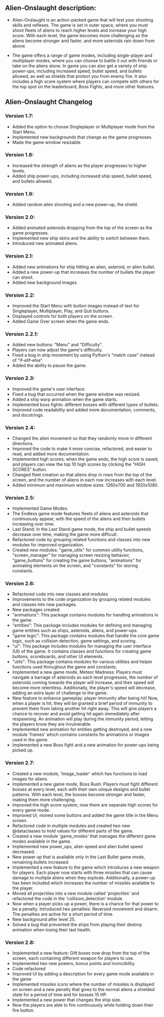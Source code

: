 ## Alien-Onslaught description:
- Alien-Onslaught is an action-packed game that will test your shooting skills and reflexes. The game is set in outer space, where you must shoot fleets of aliens to reach higher levels and increase your high score. With each level, the game becomes more challenging as the aliens become stronger and faster, and more asteroids rain down from above.

- The game offers a range of game modes, including single-player and multiplayer modes, where you can choose to battle it out with friends or take on the aliens alone. In game you can also get a variety of ship power-ups, including increased speed, bullet speed, and bullets allowed, as well as shields that protect you from enemy fire. It also includes a high score system where players can compete with others for the top spot on the leaderboard, Boss Fights, and more other features.


## Alien-Onslaught Changelog

### Version 1.7:
* Added the option to choose Singleplayer or Multiplayer mode from the Start Menu.
* Implemented new backgrounds that change as the game progresses.
* Made the game window resizable.

### Version 1.8:
* Increased the strength of aliens as the player progresses to higher levels.
* Added ship power-ups, including increased ship speed, bullet speed, and bullets allowed.

### Version 1.9:
* Added random alien shooting and a new power-up, the shield.

### Version 2.0:
* Added animated asteroids dropping from the top of the screen as the game progresses.
* Implemented new ship skins and the ability to switch between them.
* Introduced new animated aliens.

### Version 2.1:
* Added new animations for ship hitting an alien, asteroid, or alien bullet.
* Added a new power-up that increases the number of bullets the player can shoot.
* Added new background images.

### Version 2.2:
* Improved the Start Menu with button images instead of text for Singleplayer, Multiplayer, Play, and Quit buttons.
* Displayed controls for both players on the screen.
* Added Game Over screen when the game ends.

### Version 2.2.1:
* Added new buttons: "Menu" and "Difficulty".
* Players can now adjust the game's difficulty.
* Fixed a bug in ship movement by using Python's "match case" instead of "if-elif-else".
* Added the ability to pause the game.

### Version 2.3:
* Improved the game's user interface.
* Fixed a bug that occurred when the game window was resized.
* Added a ship warp animation when the game starts.
* Implemented boss fights: different bosses with different types of bullets.
* Improved code readability and added more documentation, comments, and docstrings.

### Version 2.4:
* Changed the alien movement so that they randomly move in different directions.
* Improved the code to make it more concise, refactored, and easier to read, and added more documentation.
* Implemented high scores; when the game ends, the high score is saved, and players can view the top 10 high scores by clicking the "HIGH SCORES" button.
* Changed fleet creation so that aliens drop in rows from the top of the screen, and the number of aliens in each row increases with each level.
* Added minimum and maximum window sizes: 1260x700 and 1920x1080.

### Version 2.5:
* Implemented Game Modes:
* The Endless game mode features fleets of aliens and asteroids that continuously appear, with the speed of the aliens and their bullets increasing over time.
* Last Stand: In the Last Stand game mode, the ship and bullet speeds decrease over time, making the game more difficult.
* Refactored code by grouping related functions and classes into new modules for improved organization.
* Created new modules: "game_utils" for common utility functions, "screen_manager" for managing screen resizing behavior, "game_buttons" for creating the game buttons, "animations" for animating elements on the screen, and "constants" for storing constants.

### Version 2.6:
* Refactored code into new classes and modules
* Improvements to the code organization by grouping related modules and classes into new packages.
* New packages created:
* "animations": This package contains modules for handling animations in the game.
* "entities": This package includes modules for defining and managing game entities such as ships, asteroids, aliens, and power-ups.
* "game logic": This package contains modules that handle the core game logic, such as collision detection, game settings, and scoring.
* "ui": This package includes modules for managing the user interface (UI) of the game. It contains classes and functions for creating game buttons, scoreboards, and other UI elements.
* "utils": This package contains modules for various utilities and helper functions used throughout the game and constants.
* Implemented a new game mode, Meteor Madness:  Players must navigate a barrage of asteroids as each level progresses, the number of asteroids coming towards the player will increase, and their speed will become more relentless. Additionally,
the player's speed will decrease, adding an extra layer of challenge to the game.
* New feature to enhance gameplay: player immunity after being hit! Now, when a player is hit, they will be granted a brief period of immunity to prevent them from taking another hit right away. This will give players a chance to recover and avoid getting hit again immediately after respawning. An animation will play during the immunity period, letting the players know they are invulnerable.
* Implemented new animation for entities getting destroyed, and a new module 'frames' which contains constants for animations or images used in the game.
* Implemented a new Boss fight and a new animation for power-ups being picked up.

### Version 2.7:
* Created a new module, 'image_loader' which has functions to load images for aliens.
* Implemented a new game mode, Boss Rush: Players must fight different bosses at every level, each with their own unique designs and bullet patterns. With each level, the bosses become stronger and faster, making them more challenging.
* Improved the high score system, now there are separate high scores for every game mode.
* Improved UI, moved some buttons and added the game title in the Menu screen.
* Refactored code in multiple modules and created two new @dataclasses to hold values for different parts of the game.
* Created a new module 'game_modes' that manages the different game modes available in the game.
* Implemented new power_ups, alien speed and alien bullet speed decreased.
* New power up that is available only in the Last Bullet game mode, remaining bullets increased.
* Implemented a new feature to the game which introduces a new weapon for players. Each player now starts with three missiles that can cause damage to multiple aliens when they explode. Additionally, a power-up has been included which increases the number of missiles available to the player.
* Moved all projectiles into a new module called 'projectiles' and refactored the code in the 'collision_detection' module.
* Now when a player picks up a power, there is a chance for that power to be a penalty. Introduced two penalties: Reversed movement and disarm. The penalties are active for a short period of time.
* New background after level 25.
* Solved a bug that prevented the ships from playing their destroy animation when losing their last health.

### Version 2.8:
* Implemented a new feature: Gift boxes now drop from the top of the screen, each containing different weapon for players to use.
* Implemented two new powers, bonus points and invincibility.
* Code refactored
* Improved UI by adding a description for every game mode available in the game
* Implemented missiles icons where the number of missiles is displayed on screen and a new penalty that gives to the normal aliens a shielded state for a period of time and for bosses 15 HP.
* Implemented a new power that changes the ship size.
* Now the players are able to fire continuously while holding down their fire button.
